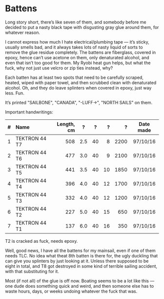 # Battens

Long story short, there’s like seven of them, and somebody before me decided to put a nasty black tape with disgusting gray glue around them, for whatever reason.

I cannot express how much I hate electrical/plumbing tape — it’s sticky, usually smells bad, and it always takes lots of nasty liquid of sorts to remove the glue residue completely.  The battens are fiberglass, covered in epoxy, hence can’t use acetone on them, only denaturated alcohol, and even that isn’t too good for them.  My Ryobi heat gun helps, but what the fuck, why not just use velcro or zip ties instead, why?

Each batten has at least two spots that need to be carefully scraped, heated, wiped with paper towel, and then scrubbed clean with denaturated alcohol.  Oh, and they do leave splinters when covered in epoxy, just way less.  Fun.

It’s printed "SAILBONE", "CANADA", "-LUFF->", "NORTH SAILS" on them.

Important handwritings:

| # | Name          | Length, cm | ?   | ?  | ?  | ?    | Date made |
|---|:--------------|-----------:|-----|----|---:|-----:|:---------:|
| 1 | TEKTRON 44 T7 |        508 | 2.5 | 40 |  8 | 2200 | 97/10/16  |
| 2 | TEKTRON 44 T6 |        477 | 3.0 | 40 |  9 | 2100 | 97/10/16  |
| 3 | TEKTRON 44 T5 |        441 | 3.5 | 40 | 10 | 1850 | 97/10/16  |
| 4 | TEKTRON 44 T4 |        396 | 4.0 | 40 | 12 | 1700 | 97/10/16  |
| 5 | TEKTRON 44 T3 |        332 | 4.0 | 40 | 12 | 1200 | 97/10/16  |
| 6 | TEKTRON 44 T2 |        227 | 5.0 | 40 | 15 |  650 | 97/10/16  |
| 7 | TEKTRON 44 T1 |        137 | 6.0 | 40 | 16 |  350 | 97/10/16  |

T2 is cracked as fuck, needs epoxy.

Well, good news, I have all the battens for my mainsail, even if one of them needs TLC.  No idea what theat 8th batten is there for, the ugly duckling that can give you splinters by just looking at it.  Unless there supposed to be eight in total, and T8 got destroyed in some kind of terrible sailing accident, with that substituting for it.

Most (if not all) of the glue is off now.  Boating seems to be a lot like this — one dude does something quick and weird, and then someone else has to waste hours, days, or weeks undoing whatever the fuck that was.
